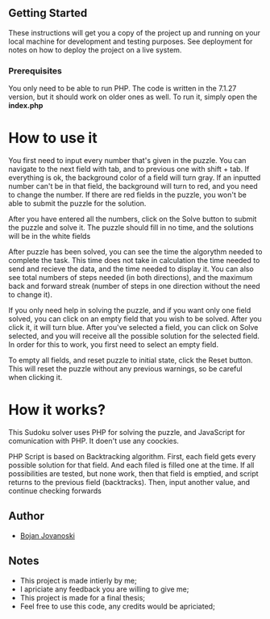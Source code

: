 ## Getting Started
These instructions will get you a copy of the project up and running on your local machine for development and testing purposes. See deployment for notes on how to deploy the project on a live system.
### Prerequisites
You only need to be able to run PHP. The code is written in the 7.1.27 version, but it should work on older ones as well.
To run it, simply open the **index.php**
# How to use it
You first need to input every number that's given in the puzzle. You can navigate to the next field with tab, and to previous one with shift + tab. If everything is ok, the background color of a field will turn gray. If an inputted number can't be in that field, the background will turn to red, and you need to change the number. If there are red fields in the puzzle, you won't be able to submit the puzzle for the solution.

After you have entered all the numbers, click on the Solve button to submit the puzzle and solve it. The puzzle should fill in no time, and the solutions will be in the white fields

After puzzle has been solved, you can see the time the algorythm needed to complete the task. This time does not take in calculation the time needed to send and recieve the data, and the time needed to display it. You can also see total numbers of steps needed (in both directions), and the maximum back and forward streak (number of steps in one direction without the need to change it).

If you only need help in solving the puzzle, and if you want only one field solved, you can click on an empty field that you wish to be solved. After you click it, it will turn blue. After you've selected a field, you can click on Solve selected, and you will receive all the possible solution for the selected field. In order for this to work, you first need to select an empty field.

To empty all fields, and reset puzzle to initial state, click the Reset button. This will reset the puzzle without any previous warnings, so be careful when clicking it.
# How it works?
This Sudoku solver uses PHP for solving the puzzle, and JavaScript for comunication with PHP. It doen't use any coockies.

PHP Script is based on Backtracking algorithm. First, each field gets every possible solution for that field. And each filed is filled one at the time. If all possibilities are tested, but none work, then that field is emptied, and script returns to the previous field (backtracks). Then, input another value, and continue checking forwards
## Author
 - [Bojan Jovanoski](www.jovanoskibojan.com)
 
## Notes
 - This project is made intierly by me;
 - I apriciate any feedback you are willing to give me;
 - This project is made for a final thesis;
 - Feel free to use this code, any credits would be apriciated;
